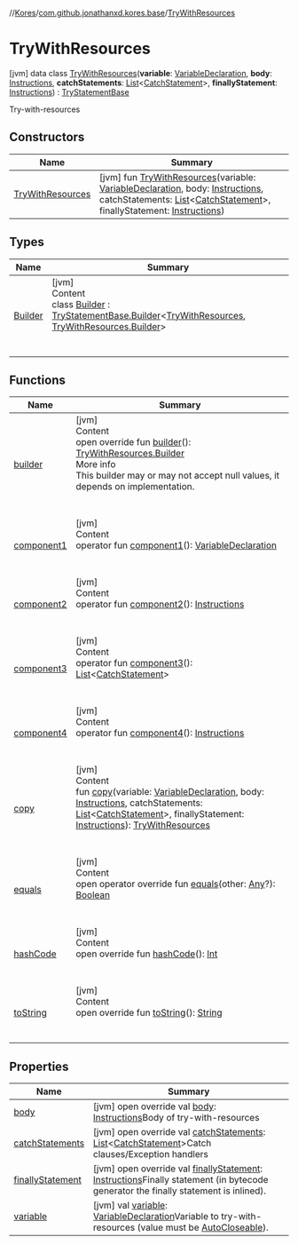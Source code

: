 //[Kores](../../index.md)/[com.github.jonathanxd.kores.base](../index.md)/[TryWithResources](index.md)



# TryWithResources  
 [jvm] data class [TryWithResources](index.md)(**variable**: [VariableDeclaration](../-variable-declaration/index.md), **body**: [Instructions](../../com.github.jonathanxd.kores/-instructions/index.md), **catchStatements**: [List](https://kotlinlang.org/api/latest/jvm/stdlib/kotlin.collections/-list/index.html)<[CatchStatement](../-catch-statement/index.md)>, **finallyStatement**: [Instructions](../../com.github.jonathanxd.kores/-instructions/index.md)) : [TryStatementBase](../-try-statement-base/index.md)

Try-with-resources

   


## Constructors  
  
|  Name|  Summary| 
|---|---|
| <a name="com.github.jonathanxd.kores.base/TryWithResources/TryWithResources/#com.github.jonathanxd.kores.base.VariableDeclaration#com.github.jonathanxd.kores.Instructions#kotlin.collections.List[com.github.jonathanxd.kores.base.CatchStatement]#com.github.jonathanxd.kores.Instructions/PointingToDeclaration/"></a>[TryWithResources](-try-with-resources.md)| <a name="com.github.jonathanxd.kores.base/TryWithResources/TryWithResources/#com.github.jonathanxd.kores.base.VariableDeclaration#com.github.jonathanxd.kores.Instructions#kotlin.collections.List[com.github.jonathanxd.kores.base.CatchStatement]#com.github.jonathanxd.kores.Instructions/PointingToDeclaration/"></a> [jvm] fun [TryWithResources](-try-with-resources.md)(variable: [VariableDeclaration](../-variable-declaration/index.md), body: [Instructions](../../com.github.jonathanxd.kores/-instructions/index.md), catchStatements: [List](https://kotlinlang.org/api/latest/jvm/stdlib/kotlin.collections/-list/index.html)<[CatchStatement](../-catch-statement/index.md)>, finallyStatement: [Instructions](../../com.github.jonathanxd.kores/-instructions/index.md))   <br>


## Types  
  
|  Name|  Summary| 
|---|---|
| <a name="com.github.jonathanxd.kores.base/TryWithResources.Builder///PointingToDeclaration/"></a>[Builder](-builder/index.md)| <a name="com.github.jonathanxd.kores.base/TryWithResources.Builder///PointingToDeclaration/"></a>[jvm]  <br>Content  <br>class [Builder](-builder/index.md) : [TryStatementBase.Builder](../-try-statement-base/-builder/index.md)<[TryWithResources](index.md), [TryWithResources.Builder](-builder/index.md)>   <br><br><br>


## Functions  
  
|  Name|  Summary| 
|---|---|
| <a name="com.github.jonathanxd.kores.base/TryWithResources/builder/#/PointingToDeclaration/"></a>[builder](builder.md)| <a name="com.github.jonathanxd.kores.base/TryWithResources/builder/#/PointingToDeclaration/"></a>[jvm]  <br>Content  <br>open override fun [builder](builder.md)(): [TryWithResources.Builder](-builder/index.md)  <br>More info  <br>This builder may or may not accept null values, it depends on implementation.  <br><br><br>
| <a name="com.github.jonathanxd.kores.base/TryWithResources/component1/#/PointingToDeclaration/"></a>[component1](component1.md)| <a name="com.github.jonathanxd.kores.base/TryWithResources/component1/#/PointingToDeclaration/"></a>[jvm]  <br>Content  <br>operator fun [component1](component1.md)(): [VariableDeclaration](../-variable-declaration/index.md)  <br><br><br>
| <a name="com.github.jonathanxd.kores.base/TryWithResources/component2/#/PointingToDeclaration/"></a>[component2](component2.md)| <a name="com.github.jonathanxd.kores.base/TryWithResources/component2/#/PointingToDeclaration/"></a>[jvm]  <br>Content  <br>operator fun [component2](component2.md)(): [Instructions](../../com.github.jonathanxd.kores/-instructions/index.md)  <br><br><br>
| <a name="com.github.jonathanxd.kores.base/TryWithResources/component3/#/PointingToDeclaration/"></a>[component3](component3.md)| <a name="com.github.jonathanxd.kores.base/TryWithResources/component3/#/PointingToDeclaration/"></a>[jvm]  <br>Content  <br>operator fun [component3](component3.md)(): [List](https://kotlinlang.org/api/latest/jvm/stdlib/kotlin.collections/-list/index.html)<[CatchStatement](../-catch-statement/index.md)>  <br><br><br>
| <a name="com.github.jonathanxd.kores.base/TryWithResources/component4/#/PointingToDeclaration/"></a>[component4](component4.md)| <a name="com.github.jonathanxd.kores.base/TryWithResources/component4/#/PointingToDeclaration/"></a>[jvm]  <br>Content  <br>operator fun [component4](component4.md)(): [Instructions](../../com.github.jonathanxd.kores/-instructions/index.md)  <br><br><br>
| <a name="com.github.jonathanxd.kores.base/TryWithResources/copy/#com.github.jonathanxd.kores.base.VariableDeclaration#com.github.jonathanxd.kores.Instructions#kotlin.collections.List[com.github.jonathanxd.kores.base.CatchStatement]#com.github.jonathanxd.kores.Instructions/PointingToDeclaration/"></a>[copy](copy.md)| <a name="com.github.jonathanxd.kores.base/TryWithResources/copy/#com.github.jonathanxd.kores.base.VariableDeclaration#com.github.jonathanxd.kores.Instructions#kotlin.collections.List[com.github.jonathanxd.kores.base.CatchStatement]#com.github.jonathanxd.kores.Instructions/PointingToDeclaration/"></a>[jvm]  <br>Content  <br>fun [copy](copy.md)(variable: [VariableDeclaration](../-variable-declaration/index.md), body: [Instructions](../../com.github.jonathanxd.kores/-instructions/index.md), catchStatements: [List](https://kotlinlang.org/api/latest/jvm/stdlib/kotlin.collections/-list/index.html)<[CatchStatement](../-catch-statement/index.md)>, finallyStatement: [Instructions](../../com.github.jonathanxd.kores/-instructions/index.md)): [TryWithResources](index.md)  <br><br><br>
| <a name="kotlin/Any/equals/#kotlin.Any?/PointingToDeclaration/"></a>[equals](../../com.github.jonathanxd.kores.util/-simple-resolver/index.md#%5Bkotlin%2FAny%2Fequals%2F%23kotlin.Any%3F%2FPointingToDeclaration%2F%5D%2FFunctions%2F-427383591)| <a name="kotlin/Any/equals/#kotlin.Any?/PointingToDeclaration/"></a>[jvm]  <br>Content  <br>open operator override fun [equals](../../com.github.jonathanxd.kores.util/-simple-resolver/index.md#%5Bkotlin%2FAny%2Fequals%2F%23kotlin.Any%3F%2FPointingToDeclaration%2F%5D%2FFunctions%2F-427383591)(other: [Any](https://kotlinlang.org/api/latest/jvm/stdlib/kotlin/-any/index.html)?): [Boolean](https://kotlinlang.org/api/latest/jvm/stdlib/kotlin/-boolean/index.html)  <br><br><br>
| <a name="kotlin/Any/hashCode/#/PointingToDeclaration/"></a>[hashCode](../../com.github.jonathanxd.kores.util/-simple-resolver/index.md#%5Bkotlin%2FAny%2FhashCode%2F%23%2FPointingToDeclaration%2F%5D%2FFunctions%2F-427383591)| <a name="kotlin/Any/hashCode/#/PointingToDeclaration/"></a>[jvm]  <br>Content  <br>open override fun [hashCode](../../com.github.jonathanxd.kores.util/-simple-resolver/index.md#%5Bkotlin%2FAny%2FhashCode%2F%23%2FPointingToDeclaration%2F%5D%2FFunctions%2F-427383591)(): [Int](https://kotlinlang.org/api/latest/jvm/stdlib/kotlin/-int/index.html)  <br><br><br>
| <a name="kotlin/Any/toString/#/PointingToDeclaration/"></a>[toString](../../com.github.jonathanxd.kores.util/-simple-resolver/index.md#%5Bkotlin%2FAny%2FtoString%2F%23%2FPointingToDeclaration%2F%5D%2FFunctions%2F-427383591)| <a name="kotlin/Any/toString/#/PointingToDeclaration/"></a>[jvm]  <br>Content  <br>open override fun [toString](../../com.github.jonathanxd.kores.util/-simple-resolver/index.md#%5Bkotlin%2FAny%2FtoString%2F%23%2FPointingToDeclaration%2F%5D%2FFunctions%2F-427383591)(): [String](https://kotlinlang.org/api/latest/jvm/stdlib/kotlin/-string/index.html)  <br><br><br>


## Properties  
  
|  Name|  Summary| 
|---|---|
| <a name="com.github.jonathanxd.kores.base/TryWithResources/body/#/PointingToDeclaration/"></a>[body](body.md)| <a name="com.github.jonathanxd.kores.base/TryWithResources/body/#/PointingToDeclaration/"></a> [jvm] open override val [body](body.md): [Instructions](../../com.github.jonathanxd.kores/-instructions/index.md)Body of try-with-resources   <br>
| <a name="com.github.jonathanxd.kores.base/TryWithResources/catchStatements/#/PointingToDeclaration/"></a>[catchStatements](catch-statements.md)| <a name="com.github.jonathanxd.kores.base/TryWithResources/catchStatements/#/PointingToDeclaration/"></a> [jvm] open override val [catchStatements](catch-statements.md): [List](https://kotlinlang.org/api/latest/jvm/stdlib/kotlin.collections/-list/index.html)<[CatchStatement](../-catch-statement/index.md)>Catch clauses/Exception handlers   <br>
| <a name="com.github.jonathanxd.kores.base/TryWithResources/finallyStatement/#/PointingToDeclaration/"></a>[finallyStatement](finally-statement.md)| <a name="com.github.jonathanxd.kores.base/TryWithResources/finallyStatement/#/PointingToDeclaration/"></a> [jvm] open override val [finallyStatement](finally-statement.md): [Instructions](../../com.github.jonathanxd.kores/-instructions/index.md)Finally statement (in bytecode generator the finally statement is inlined).   <br>
| <a name="com.github.jonathanxd.kores.base/TryWithResources/variable/#/PointingToDeclaration/"></a>[variable](variable.md)| <a name="com.github.jonathanxd.kores.base/TryWithResources/variable/#/PointingToDeclaration/"></a> [jvm] val [variable](variable.md): [VariableDeclaration](../-variable-declaration/index.md)Variable to try-with-resources (value must be [AutoCloseable](https://docs.oracle.com/javase/8/docs/api/java/lang/AutoCloseable.html)).   <br>

